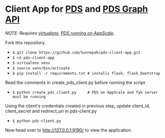 # Client App for [PDS](https://github.com/Sunnepah/iupds-appscale) and [PDS Graph API](https://github.com/Sunnepah/pdsservice.git)

*NOTE: Requires [virtualenv](http://virtualenv.readthedocs.org/en/latest/), [PDS running on AppScale](https://github.com/Sunnepah/iupds-appscale).*

Fork this repository.
* `$ git clone https://github.com/Sunnepah/pds-client-app.git`
* `$ cd pds-client-app`
* `$ virtualenv venv`
* `$ source venv/bin/activate`
* `$ pip install -r requirements.txt # installs flask, flask_bootstrap`

Read the comments in create_pds_client.py before running the script
* `$ python create_pds_client.py     # PDS on AppScale and Tyk server must be running`

Using the client's credentials created in previous step, update client_id, client_secret and redirect_uri in pds-client.py 
* `$ python pds-client.py`


Now head over to http://127.0.0.1:9190/ to view the application.

